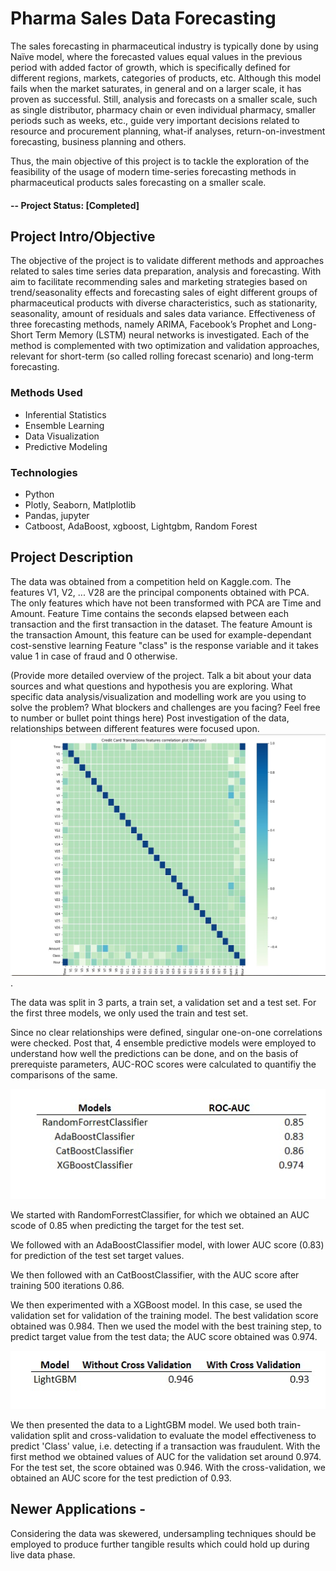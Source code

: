 # Pharma Sales Data Forecasting
The sales forecasting in pharmaceutical industry is typically done by using Naïve model, where the forecasted values equal values in the previous period with added factor of growth, which is specifically defined for different regions, markets, categories of products, etc. Although this model fails when the market saturates, in general and on a larger scale, it has proven as successful. Still, analysis and forecasts on a smaller scale, such as single distributor, pharmacy chain or even individual pharmacy, smaller periods such as weeks, etc., guide very important decisions related to resource and procurement planning, what-if analyses, return-on-investment forecasting, business planning and others.

Thus, the main objective of this project is to tackle the exploration of the feasibility of the usage of modern time-series forecasting methods in pharmaceutical products sales forecasting on a smaller scale.

#### -- Project Status: [Completed]

## Project Intro/Objective
The objective of the project is to validate different methods and approaches related to sales time series data preparation, analysis and forecasting. With aim to facilitate recommending sales and marketing strategies based on trend/seasonality effects and forecasting sales of eight different groups of pharmaceutical products with diverse characteristics, such as stationarity, seasonality, amount of residuals and sales data variance. Effectiveness of three forecasting methods, namely ARIMA, Facebook’s Prophet and Long-Short Term Memory (LSTM) neural networks is investigated. Each of the method is complemented with two optimization and validation approaches, relevant for short-term (so called rolling forecast scenario) and long-term forecasting.

### Methods Used
* Inferential Statistics
* Ensemble Learning
* Data Visualization
* Predictive Modeling

### Technologies
* Python
* Plotly, Seaborn, Matlplotlib
* Pandas, jupyter
* Catboost, AdaBoost, xgboost, Lightgbm, Random Forest


## Project Description
The data was obtained from a competition held on Kaggle.com.
The features V1, V2, ... V28 are the principal components obtained with PCA.
The only features which have not been transformed with PCA are Time and Amount. Feature Time contains the seconds elapsed between each transaction and the first transaction in the dataset. The feature Amount is the transaction Amount, this feature can be used for example-dependant cost-senstive learning
Feature "class" is the response variable and it takes value 1 in case of fraud and 0 otherwise.

(Provide more detailed overview of the project.  Talk a bit about your data sources and what questions and hypothesis you are exploring. What specific data analysis/visualization and modelling work are you using to solve the problem? What blockers and challenges are you facing?  Feel free to number or bullet point things here)
Post investigation of the data, relationships between different features were focused upon. ![alt text](https://github.com/AlpeshPatil34/Credit-Card-Fraud-Detection/blob/master/images/Correlation%20plot%20with%20Pearsons.jpg). 

The data was split in 3 parts, a train set, a validation set and a test set. For the first three models, we only used the train and test set.

Since no clear relationships were defined, singular one-on-one correlations were checked. Post that, 4 ensemble predictive models were employed to understand how well the predictions can be done, and on the basis of prerequiste parameters, AUC-ROC scores were calculated to quantifiy the comparisons of the same.

![alt text](https://github.com/AlpeshPatil34/Credit-Card-Fraud-Detection/blob/master/images/ROC%20Analysis.jpg)

We started with RandomForrestClassifier, for which we obtained an AUC scode of 0.85 when predicting the target for the test set.

We followed with an AdaBoostClassifier model, with lower AUC score (0.83) for prediction of the test set target values.

We then followed with an CatBoostClassifier, with the AUC score after training 500 iterations 0.86.

We then experimented with a XGBoost model. In this case, se used the validation set for validation of the training model. The best validation score obtained was 0.984. Then we used the model with the best training step, to predict target value from the test data; the AUC score obtained was 0.974.

![alt text](https://github.com/AlpeshPatil34/Credit-Card-Fraud-Detection/blob/master/images/lightgbm%20ROC.jpg)

We then presented the data to a LightGBM model. We used both train-validation split and cross-validation to evaluate the model effectiveness to predict 'Class' value, i.e. detecting if a transaction was fraudulent. With the first method we obtained values of AUC for the validation set around 0.974. For the test set, the score obtained was 0.946.
With the cross-validation, we obtained an AUC score for the test prediction of 0.93.

## Newer Applications - 
Considering the data was skewered, undersampling techniques should be employed to produce further tangible results which could hold up during live data phase.
